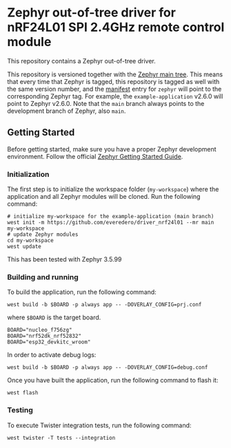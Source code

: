 # Zephyr out-of-tree driver for nRF24L01 SPI 2.4GHz remote control module

This repository contains a Zephyr out-of-tree driver.

This repository is versioned together with the [Zephyr main tree][zephyr]. This
means that every time that Zephyr is tagged, this repository is tagged as well
with the same version number, and the [manifest](west.yml) entry for `zephyr`
will point to the corresponding Zephyr tag. For example, the `example-application`
v2.6.0 will point to Zephyr v2.6.0. Note that the `main` branch always
points to the development branch of Zephyr, also `main`.

[bindings]: https://docs.zephyrproject.org/latest/guides/dts/bindings.html
[drivers]: https://docs.zephyrproject.org/latest/reference/drivers/index.html
[zephyr]: https://github.com/zephyrproject-rtos/zephyr
[west_ext]: https://docs.zephyrproject.org/latest/develop/west/extensions.html

## Getting Started

Before getting started, make sure you have a proper Zephyr development
environment. Follow the official
[Zephyr Getting Started Guide](https://docs.zephyrproject.org/latest/getting_started/index.html).

### Initialization

The first step is to initialize the workspace folder (``my-workspace``) where
the application and all Zephyr modules will be cloned. Run the following
command:

```shell
# initialize my-workspace for the example-application (main branch)
west init -m https://github.com/everedero/driver_nrf24l01 --mr main my-workspace
# update Zephyr modules
cd my-workspace
west update
```

This has been tested with Zephyr 3.5.99

### Building and running

To build the application, run the following command:

```shell
west build -b $BOARD -p always app -- -DOVERLAY_CONFIG=prj.conf
```

where `$BOARD` is the target board.
```shell
BOARD="nucleo_f756zg"
BOARD="nrf52dk_nrf52832"
BOARD="esp32_devkitc_wroom"
```

In order to activate debug logs:
```shell
west build -b $BOARD -p always app -- -DOVERLAY_CONFIG=debug.conf
```

Once you have built the application, run the following command to flash it:

```shell
west flash
```

### Testing

To execute Twister integration tests, run the following command:

```shell
west twister -T tests --integration
```
